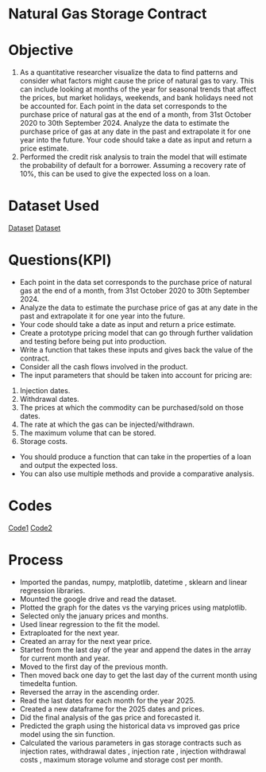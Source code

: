 # Natural Gas Storage Contract 

# Objective
1) As a quantitative researcher visualize the data to find patterns and consider what factors might cause the price of natural gas to vary. This can include looking at months of the year for seasonal trends that affect the prices, but market holidays, weekends, and bank holidays need not be accounted for. Each point in the data set corresponds to the purchase price of natural gas at the end of a month, from 31st October 2020 to 30th September 2024.
Analyze the data to estimate the purchase price of gas at any date in the past and extrapolate it for one year into the future. 
Your code should take a date as input and return a price estimate.
2) Performed the credit risk analysis to train the model  that will estimate the probability of default for a borrower. Assuming a recovery rate of 10%, this can be used to give the expected loss on a loan.

# Dataset Used
 <a href = "https://github.com/Shreyas-P2004/JP-moragan/blob/main/Nat_Gas.csv">Dataset</a>
 <a href = "https://github.com/Shreyas-P2004/JP-moragan/blob/main/Task%203%20and%204_Loan_Data.csv">Dataset</a>

# Questions(KPI)
- Each point in the data set corresponds to the purchase price of natural gas at the end of a month, from 31st October 2020 to 30th September 2024.
- Analyze the data to estimate the purchase price of gas at any date in the past and extrapolate it for one year into the future.
- Your code should take a date as input and return a price estimate.
- Create a prototype pricing model that can go through further validation and testing before being put into production.
- Write a function that takes these inputs and gives back the value of the contract.
- Consider all the cash flows involved in the product.
- The input parameters that should be taken into account for pricing are:

1) Injection dates. 
2) Withdrawal dates.
3) The prices at which the commodity can be purchased/sold on those dates.
4) The rate at which the gas can be injected/withdrawn.
5) The maximum volume that can be stored.
6) Storage costs.

- You should produce a function that can take in the properties of a loan and output the expected loss.
- You can also use multiple methods and provide a comparative analysis.

# Codes
 <a href = "https://github.com/Shreyas-P2004/JP-moragan/blob/main/JP_Morgan_task1.ipynb">Code1</a>
 <a href = "https://github.com/Shreyas-P2004/JP-moragan/blob/main/JP_Morgan_task2.ipynb">Code2</a>
 

# Process
- Imported the pandas, numpy, matplotlib, datetime , sklearn and linear regression libraries.
- Mounted the google drive and read the dataset.
- Plotted the graph for the dates vs the varying prices using matplotlib.
- Selected only the january prices and months.
- Used linear regression to the fit the model.
- Extraploated for the next year.
- Created an array for the next year price.
- Started from the last day of the year and append the dates in the array for current month and year.
- Moved to the first day of the previous month.
- Then moved back one day to get the last day of the current month using timedelta funtion.
- Reversed the array in the ascending order.
- Read the last dates for each month for the year 2025.
- Created a new dataframe for the 2025 dates and prices.
- Did the final analysis of the gas price and forecasted it.
- Predicted the graph using the historical data vs improved gas price model using the sin function.
- Calculated the various parameters in gas storage contracts such as injection rates, withdrawal dates , injection rate , injection withdrawal costs , maximum storage volume and storage cost per month.


 


